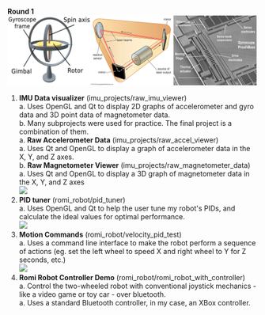 **Round 1**  
![](imu_projects/imu_image.png)  
1. **IMU Data visualizer** (imu_projects/raw_imu_viewer)  
    a. Uses OpenGL and Qt to display 2D graphs of accelerometer and gyro data and 3D point data of magnetometer data.  
    b. Many subprojects were used for practice. The final project is a combination of them.  
        a. **Raw Accelerometer Data** (imu_projects/raw_accel_viewer)  
            a. Uses Qt and OpenGL to display a graph of accelerometer data in the X, Y, and Z axes.  
        b. **Raw Magnetometer Viewer** (imu_projects/raw_magnetometer_data)  
            a. Uses Qt and OpenGL to display a 3D graph of magnetometer data in the X, Y, and Z axes  
![](pid_tuner.png)  
2. **PID tuner** (romi_robot/pid_tuner)  
    a. Uses OpenGL and Qt to help the user tune my robot's PIDs, and calculate the ideal values for optimal performance.  
[![](https://markdown-videos-api.jorgenkh.no/youtube/hZ06y4L7jlU)](https://youtu.be/hZ06y4L7jlU)  
3. **Motion Commands** (romi_robot/velocity_pid_test)  
    a. Uses a command line interface to make the robot perform a sequence of actions (eg. set the left wheel to speed X and right wheel to Y for Z seconds, etc.)  
[![](https://markdown-videos-api.jorgenkh.no/youtube/thmzI69DqIw)](https://youtu.be/thmzI69DqIw)  
4. **Romi Robot Controller Demo** (romi_robot/romi_robot_with_controller)  
    a. Control the two-wheeled robot with conventional joystick mechanics - like a video game or toy car - over bluetooth.  
        a. Uses a standard Bluetooth controller, in my case, an XBox controller.  